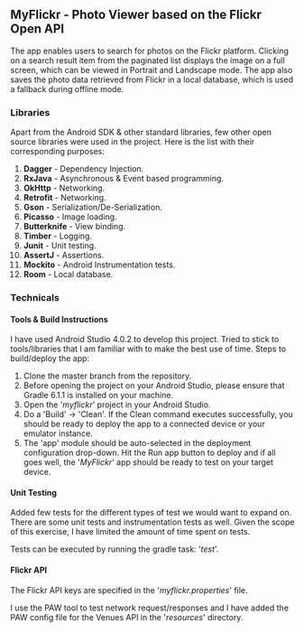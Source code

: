 ## MyFlickr - Photo Viewer based on the Flickr Open API

The app enables users to search for photos on the Flickr platform. Clicking on a search result item from the paginated list displays the image on a full screen, which can be viewed in Portrait and Landscape mode. The app also saves the photo data retrieved from Flickr in a local database, which is used a fallback during offline mode.

### Libraries

Apart from the Android SDK & other standard libraries, few other open source libraries were used in the project. Here is the list with their corresponding purposes:

1. **Dagger** - Dependency Injection.
2. **RxJava** - Asynchronous & Event based programming.
3. **OkHttp** - Networking.
4. **Retrofit** - Networking.
5. **Gson** - Serialization/De-Serialization.
6. **Picasso** - Image loading.
7. **Butterknife** - View binding.
8. **Timber** - Logging.
9. **Junit** - Unit testing.
10. **AssertJ** - Assertions.
11. **Mockito** - Android Instrumentation tests.
12. **Room** - Local database.

### Technicals

#### Tools & Build Instructions

I have used Android Studio 4.0.2 to develop this project. Tried to stick to tools/libraries that I am familiar with to make the best use of time. Steps to build/deploy the app:

  1. Clone the master branch from the repository.
  2. Before opening the project on your Android Studio, please ensure that Gradle 6.1.1 is installed on your machine.
  3. Open the '_myflickr_' project in your Android Studio.
  4. Do a 'Build' -> 'Clean'. If the Clean command executes successfully, you should be ready to deploy the app to a connected device or your emulator instance.
  5. The 'app' module should be auto-selected in the deployment configuration drop-down. Hit the Run app button to deploy and if all goes well, the '_MyFlickr_' app should be ready to test on your target device.

#### Unit Testing

Added few tests for the different types of test we would want to expand on. There are some unit tests and instrumentation tests as well. Given the scope of this exercise, I have limited the amount of time spent on tests.

Tests can be executed by running the gradle task: '_test_'.

#### Flickr API

The Flickr API keys are specified in the '_myflickr.properties_' file.

I use the PAW tool to test network request/responses and I have added the PAW config file for the Venues API in the '_resources_' directory.


